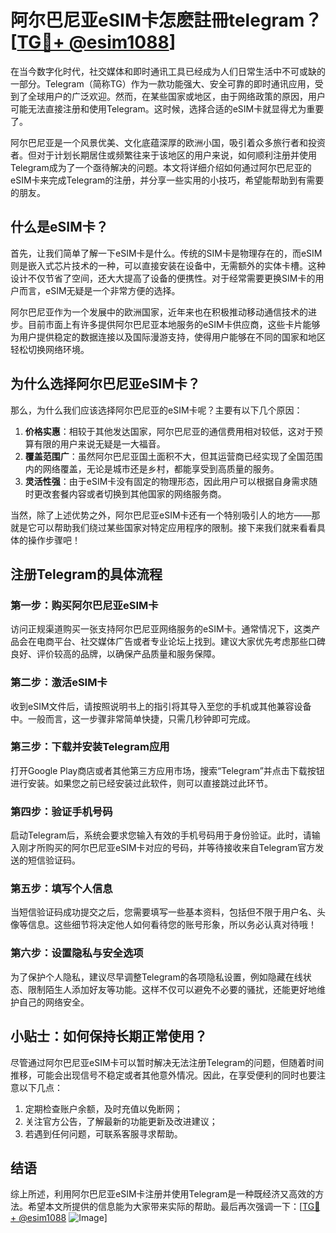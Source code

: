 # 阿尔巴尼亚eSIM卡怎麽註冊telegram？[[TG💪+ @esim1088](https://t.me/s/esim1088)]

在当今数字化时代，社交媒体和即时通讯工具已经成为人们日常生活中不可或缺的一部分。Telegram（简称TG）作为一款功能强大、安全可靠的即时通讯应用，受到了全球用户的广泛欢迎。然而，在某些国家或地区，由于网络政策的原因，用户可能无法直接注册和使用Telegram。这时候，选择合适的eSIM卡就显得尤为重要了。

阿尔巴尼亚是一个风景优美、文化底蕴深厚的欧洲小国，吸引着众多旅行者和投资者。但对于计划长期居住或频繁往来于该地区的用户来说，如何顺利注册并使用Telegram成为了一个亟待解决的问题。本文将详细介绍如何通过阿尔巴尼亚的eSIM卡来完成Telegram的注册，并分享一些实用的小技巧，希望能帮助到有需要的朋友。

## 什么是eSIM卡？

首先，让我们简单了解一下eSIM卡是什么。传统的SIM卡是物理存在的，而eSIM则是嵌入式芯片技术的一种，可以直接安装在设备中，无需额外的实体卡槽。这种设计不仅节省了空间，还大大提高了设备的便携性。对于经常需要更换SIM卡的用户而言，eSIM无疑是一个非常方便的选择。

阿尔巴尼亚作为一个发展中的欧洲国家，近年来也在积极推动移动通信技术的进步。目前市面上有许多提供阿尔巴尼亚本地服务的eSIM卡供应商，这些卡片能够为用户提供稳定的数据连接以及国际漫游支持，使得用户能够在不同的国家和地区轻松切换网络环境。

## 为什么选择阿尔巴尼亚eSIM卡？

那么，为什么我们应该选择阿尔巴尼亚的eSIM卡呢？主要有以下几个原因：

1. **价格实惠**：相较于其他发达国家，阿尔巴尼亚的通信费用相对较低，这对于预算有限的用户来说无疑是一大福音。
2. **覆盖范围广**：虽然阿尔巴尼亚国土面积不大，但其运营商已经实现了全国范围内的网络覆盖，无论是城市还是乡村，都能享受到高质量的服务。
3. **灵活性强**：由于eSIM卡没有固定的物理形态，因此用户可以根据自身需求随时更改套餐内容或者切换到其他国家的网络服务商。

当然，除了上述优势之外，阿尔巴尼亚eSIM卡还有一个特别吸引人的地方——那就是它可以帮助我们绕过某些国家对特定应用程序的限制。接下来我们就来看看具体的操作步骤吧！

## 注册Telegram的具体流程

### 第一步：购买阿尔巴尼亚eSIM卡
访问正规渠道购买一张支持阿尔巴尼亚网络服务的eSIM卡。通常情况下，这类产品会在电商平台、社交媒体广告或者专业论坛上找到。建议大家优先考虑那些口碑良好、评价较高的品牌，以确保产品质量和服务保障。

### 第二步：激活eSIM卡
收到eSIM文件后，请按照说明书上的指引将其导入至您的手机或其他兼容设备中。一般而言，这一步骤非常简单快捷，只需几秒钟即可完成。

### 第三步：下载并安装Telegram应用
打开Google Play商店或者其他第三方应用市场，搜索“Telegram”并点击下载按钮进行安装。如果您之前已经安装过此软件，则可以直接跳过此环节。

### 第四步：验证手机号码
启动Telegram后，系统会要求您输入有效的手机号码用于身份验证。此时，请输入刚才所购买的阿尔巴尼亚eSIM卡对应的号码，并等待接收来自Telegram官方发送的短信验证码。

### 第五步：填写个人信息
当短信验证码成功提交之后，您需要填写一些基本资料，包括但不限于用户名、头像等信息。这些细节将决定他人如何看待您的账号形象，所以务必认真对待哦！

### 第六步：设置隐私与安全选项
为了保护个人隐私，建议尽早调整Telegram的各项隐私设置，例如隐藏在线状态、限制陌生人添加好友等功能。这样不仅可以避免不必要的骚扰，还能更好地维护自己的网络安全。

## 小贴士：如何保持长期正常使用？
尽管通过阿尔巴尼亚eSIM卡可以暂时解决无法注册Telegram的问题，但随着时间推移，可能会出现信号不稳定或者其他意外情况。因此，在享受便利的同时也要注意以下几点：

1. 定期检查账户余额，及时充值以免断网；
2. 关注官方公告，了解最新的功能更新及改进建议；
3. 若遇到任何问题，可联系客服寻求帮助。

## 结语

综上所述，利用阿尔巴尼亚eSIM卡注册并使用Telegram是一种既经济又高效的方法。希望本文所提供的信息能为大家带来实际的帮助。最后再次强调一下：[[TG💪+ @esim1088](https://t.me/s/esim1088) ![Image](https://i.postimg.cc/4NQfJmqS/Snipaste-2025-05-13-00-14-12.png)]